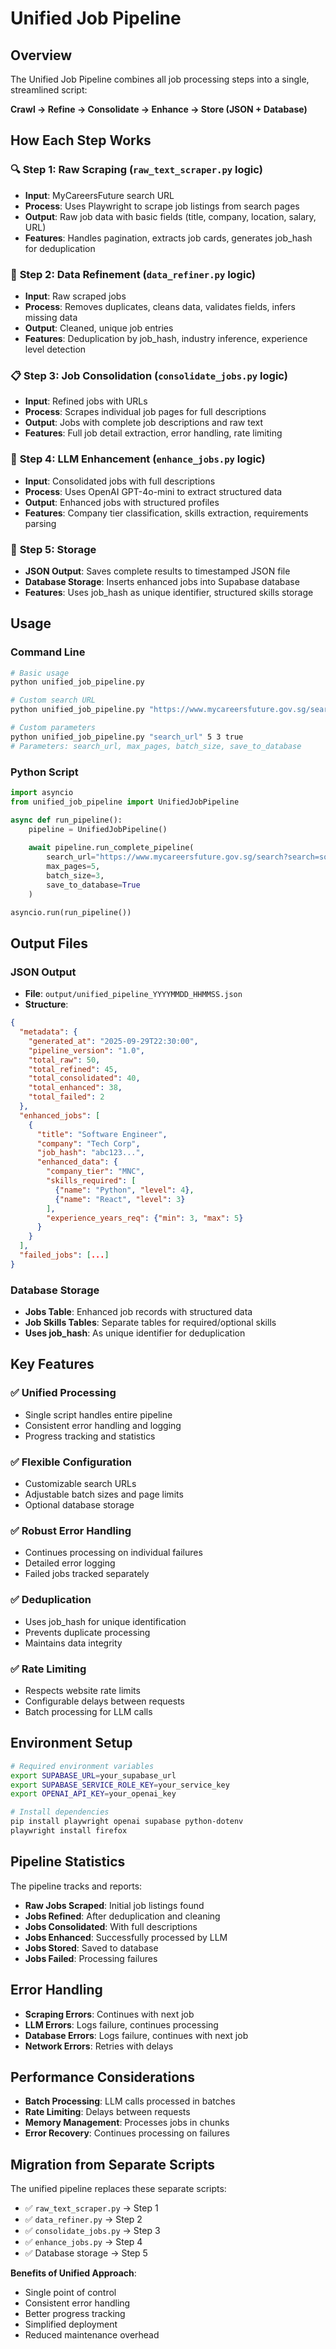 # Unified Job Pipeline

## Overview

The Unified Job Pipeline combines all job processing steps into a single, streamlined script:

**Crawl → Refine → Consolidate → Enhance → Store (JSON + Database)**

## How Each Step Works

### 🔍 **Step 1: Raw Scraping (`raw_text_scraper.py` logic)**
- **Input**: MyCareersFuture search URL
- **Process**: Uses Playwright to scrape job listings from search pages
- **Output**: Raw job data with basic fields (title, company, location, salary, URL)
- **Features**: Handles pagination, extracts job cards, generates job_hash for deduplication

### 🔧 **Step 2: Data Refinement (`data_refiner.py` logic)**
- **Input**: Raw scraped jobs
- **Process**: Removes duplicates, cleans data, validates fields, infers missing data
- **Output**: Cleaned, unique job entries
- **Features**: Deduplication by job_hash, industry inference, experience level detection

### 📋 **Step 3: Job Consolidation (`consolidate_jobs.py` logic)**
- **Input**: Refined jobs with URLs
- **Process**: Scrapes individual job pages for full descriptions
- **Output**: Jobs with complete job descriptions and raw text
- **Features**: Full job detail extraction, error handling, rate limiting

### 🤖 **Step 4: LLM Enhancement (`enhance_jobs.py` logic)**
- **Input**: Consolidated jobs with full descriptions
- **Process**: Uses OpenAI GPT-4o-mini to extract structured data
- **Output**: Enhanced jobs with structured profiles
- **Features**: Company tier classification, skills extraction, requirements parsing

### 💾 **Step 5: Storage**
- **JSON Output**: Saves complete results to timestamped JSON file
- **Database Storage**: Inserts enhanced jobs into Supabase database
- **Features**: Uses job_hash as unique identifier, structured skills storage

## Usage

### Command Line
```bash
# Basic usage
python unified_job_pipeline.py

# Custom search URL
python unified_job_pipeline.py "https://www.mycareersfuture.gov.sg/search?search=data%20scientist&sortBy=relevancy&page=0"

# Custom parameters
python unified_job_pipeline.py "search_url" 5 3 true
# Parameters: search_url, max_pages, batch_size, save_to_database
```

### Python Script
```python
import asyncio
from unified_job_pipeline import UnifiedJobPipeline

async def run_pipeline():
    pipeline = UnifiedJobPipeline()
    
    await pipeline.run_complete_pipeline(
        search_url="https://www.mycareersfuture.gov.sg/search?search=software%20engineer&sortBy=relevancy&page=0",
        max_pages=5,
        batch_size=3,
        save_to_database=True
    )

asyncio.run(run_pipeline())
```

## Output Files

### JSON Output
- **File**: `output/unified_pipeline_YYYYMMDD_HHMMSS.json`
- **Structure**:
```json
{
  "metadata": {
    "generated_at": "2025-09-29T22:30:00",
    "pipeline_version": "1.0",
    "total_raw": 50,
    "total_refined": 45,
    "total_consolidated": 40,
    "total_enhanced": 38,
    "total_failed": 2
  },
  "enhanced_jobs": [
    {
      "title": "Software Engineer",
      "company": "Tech Corp",
      "job_hash": "abc123...",
      "enhanced_data": {
        "company_tier": "MNC",
        "skills_required": [
          {"name": "Python", "level": 4},
          {"name": "React", "level": 3}
        ],
        "experience_years_req": {"min": 3, "max": 5}
      }
    }
  ],
  "failed_jobs": [...]
}
```

### Database Storage
- **Jobs Table**: Enhanced job records with structured data
- **Job Skills Tables**: Separate tables for required/optional skills
- **Uses job_hash**: As unique identifier for deduplication

## Key Features

### ✅ **Unified Processing**
- Single script handles entire pipeline
- Consistent error handling and logging
- Progress tracking and statistics

### ✅ **Flexible Configuration**
- Customizable search URLs
- Adjustable batch sizes and page limits
- Optional database storage

### ✅ **Robust Error Handling**
- Continues processing on individual failures
- Detailed error logging
- Failed jobs tracked separately

### ✅ **Deduplication**
- Uses job_hash for unique identification
- Prevents duplicate processing
- Maintains data integrity

### ✅ **Rate Limiting**
- Respects website rate limits
- Configurable delays between requests
- Batch processing for LLM calls

## Environment Setup

```bash
# Required environment variables
export SUPABASE_URL=your_supabase_url
export SUPABASE_SERVICE_ROLE_KEY=your_service_key
export OPENAI_API_KEY=your_openai_key

# Install dependencies
pip install playwright openai supabase python-dotenv
playwright install firefox
```

## Pipeline Statistics

The pipeline tracks and reports:
- **Raw Jobs Scraped**: Initial job listings found
- **Jobs Refined**: After deduplication and cleaning
- **Jobs Consolidated**: With full descriptions
- **Jobs Enhanced**: Successfully processed by LLM
- **Jobs Stored**: Saved to database
- **Jobs Failed**: Processing failures

## Error Handling

- **Scraping Errors**: Continues with next job
- **LLM Errors**: Logs failure, continues processing
- **Database Errors**: Logs failure, continues with next job
- **Network Errors**: Retries with delays

## Performance Considerations

- **Batch Processing**: LLM calls processed in batches
- **Rate Limiting**: Delays between requests
- **Memory Management**: Processes jobs in chunks
- **Error Recovery**: Continues processing on failures

## Migration from Separate Scripts

The unified pipeline replaces these separate scripts:
- ✅ `raw_text_scraper.py` → Step 1
- ✅ `data_refiner.py` → Step 2  
- ✅ `consolidate_jobs.py` → Step 3
- ✅ `enhance_jobs.py` → Step 4
- ✅ Database storage → Step 5

**Benefits of Unified Approach**:
- Single point of control
- Consistent error handling
- Better progress tracking
- Simplified deployment
- Reduced maintenance overhead
